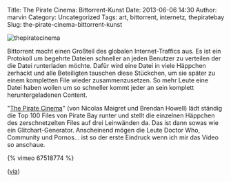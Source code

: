 Title: The Pirate Cinema: Bittorrent-Kunst
Date: 2013-06-06 14:30
Author: marvin
Category: Uncategorized
Tags: art, bittorrent, internetz, thepiratebay
Slug: the-pirate-cinema-bittorrent-kunst

![thepiratecinema]({filename}/images/thepiratecinema.jpg)

Bittorrent macht einen Großteil des globalen Internet-Traffics aus. Es
ist ein Protokoll um begehrte Dateien schneller an jeden Benutzer zu
verteilen der die Datei runterladen möchte. Dafür wird eine Datei in
viele Häppchen zerhackt und alle Beteiligten tauschen diese Stückchen,
um sie später zu einem kompletten File wieder zusammenzusetzen. So mehr
Leute eine Datei haben wollen um so schneller kommt jeder an sein
komplett heruntergeladenen Content.

"[The Pirate
Cinema](http://www.creativeapplications.net/sound/the-pirate-cinema-reveals-hidden-activity-of-peer-to-peer-file-sharing/)"
(von Nicolas Maigret und Brendan Howell) lädt ständig die Top 100 Files
von Pirate Bay runter und stellt die einzelnen Häppchen des
zerschnetzelten Files auf drei Leinwänden da. Das ist dann sowas wie ein
Glitchart-Generator. Anscheinend mögen die Leute Doctor Who, Community
und Pornos... ist so der erste Eindruck wenn ich mir das Video so
anschaue.

{% vimeo 67518774 %}

([via](http://www.geek.com/apps/the-pirate-cinema-intercepts-torrent-traffic-for-art-1557517/))

